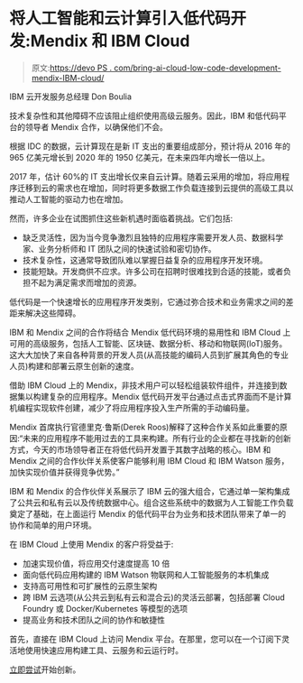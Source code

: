 # 将人工智能和云计算引入低代码开发:Mendix 和 IBM Cloud

> 原文:[https://devo PS . com/bring-ai-cloud-low-code-development-mendix-IBM-cloud/](https://devops.com/bringing-ai-cloud-low-code-development-mendix-ibm-cloud/)

IBM 云开发服务总经理 Don Boulia

技术复杂性和其他障碍不应该阻止组织使用高级云服务。因此，IBM 和低代码平台的领导者 Mendix 合作，以确保他们不会。

根据 IDC 的数据，云计算现在是新 IT 支出的重要组成部分，预计将从 2016 年的 965 亿美元增长到 2020 年的 1950 亿美元，在未来四年内增长一倍以上。

2017 年，估计 60%的 IT 支出增长仅来自云计算。随着云采用的增加，将应用程序迁移到云的需求也在增加，同时将更多数据工作负载连接到云提供的高级工具以推动人工智能的驱动力也在增加。

然而，许多企业在试图抓住这些新机遇时面临着挑战。它们包括:

*   缺乏灵活性，因为当今竞争激烈且独特的应用程序需要开发人员、数据科学家、业务分析师和 IT 团队之间的快速试验和密切协作。
*   技术复杂性，这通常导致团队难以掌握日益复杂的应用程序开发环境。
*   技能短缺。开发商供不应求。许多公司在招聘时很难找到合适的技能，或者负担不起为满足需求而增加的资源。

低代码是一个快速增长的应用程序开发类别，它通过弥合技术和业务需求之间的差距来解决这些障碍。

IBM 和 Mendix 之间的合作将结合 Mendix 低代码环境的易用性和 IBM Cloud 上可用的高级服务，包括人工智能、区块链、数据分析、移动和物联网(IoT)服务。这大大加快了来自各种背景的开发人员(从高技能的编码人员到扩展其角色的专业人员)构建和部署云原生创新的速度。

借助 IBM Cloud 上的 Mendix，非技术用户可以轻松组装软件组件，并连接到数据集以构建复杂的应用程序。Mendix 低代码开发平台通过点击式界面而不是计算机编程实现软件创建，减少了将应用程序投入生产所需的手动编码量。

Mendix 首席执行官德里克·鲁斯(Derek Roos)解释了这种合作关系如此重要的原因:“未来的应用程序不能用过去的工具来构建。所有行业的企业都在寻找新的创新方式，今天的市场领导者正在将低代码开发置于其数字战略的核心。IBM 和 Mendix 之间的合作伙伴关系使客户能够利用 IBM Cloud 和 IBM Watson 服务，加快实现价值并获得竞争优势。”

IBM 和 Mendix 的合作伙伴关系展示了 IBM 云的强大组合，它通过单一架构集成了公共云和私有云以及传统数据中心。组合这些系统中的数据为人工智能工作负载奠定了基础，在上面运行 Mendix 的低代码平台为业务和技术团队带来了单一的协作和简单的用户环境。

在 IBM Cloud 上使用 Mendix 的客户将受益于:

*   加速实现价值，将应用交付速度提高 10 倍
*   面向低代码应用构建的 IBM Watson 物联网和人工智能服务的本机集成
*   支持高可用性和可扩展性的云原生架构
*   跨 IBM 云选项(从公共云到私有云和混合云)的灵活云部署，包括部署 Cloud Foundry 或 Docker/Kubernetes 等模型的选项
*   提高业务和技术团队之间的协作和敏捷性

首先，直接在 IBM Cloud 上访问 Mendix 平台。在那里，您可以在一个订阅下灵活地使用快速应用构建工具、云服务和云运行时。

[立即尝试](https://www.ibm.com/us-en/marketplace/mendix-platform)开始创新。